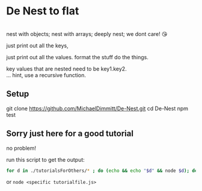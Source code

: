 # De Nest to flat
<br>nest with objects; nest with arrays; deeply nest; we dont care! 😘  </br>

just print out all the keys, 

just print out all the values. format the stuff do the things.

key values that are nested need to be key1.key2.
<br>... hint, use a recursive function.</br>

## Setup
git clone https://github.com/MichaelDimmitt/De-Nest.git
cd De-Nest
npm test

## Sorry <User> just here for a good tutorial
no problem!

run this script to get the output:
```bash 
for d in ./tutorialsForOthers/* ; do (echo && echo "$d" && node $d); done
```

or `node <specific tutorialfile.js>`
